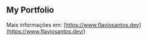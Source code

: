 ## My Portfolio

Mais informações em: [https://www.flaviosantos.dev](https://www.flaviosantos.dev/)
